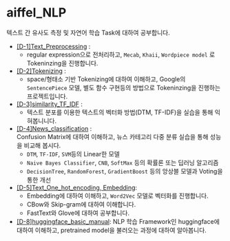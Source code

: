 # aiffel_NLP
텍스트 간 유사도 측정 및 자연어 학습 Task에 대하여 공부합니다.

- [[D-1]Text_Preprocessing](https://github.com/crosstar1228/NLP_and_Recommendation/blob/main/%5BD-1%5DText_preprocess.ipynb) :
  - regular expression으로 전처리하고, `Mecab`, `Khaii`, `Wordpiece model` 로 Tokeninzing을 진행합니다.
- [[D-2]Tokenizing](https://github.com/crosstar1228/NLP_and_Recommendation/blob/main/%5BD-2%5DTokenizing(SentencePiece%2C%20BPE%2C%20Mecab).ipynb) : 
  - space/형태소 기반 Tokenizing에 대하여 이해하고, Google의 `SentencePiece` 모델, 별도 함수 구현등의 방법으로 Tokeninzing을 진행하는 프로젝트입니다.
- [[D-3]similarity_TF_IDF](https://github.com/crosstar1228/NLP_and_Recommendation/blob/main/%5BD-3%5Dsimilarity_TF_IDF.ipynb) :
  - 텍스트 분포를 이용한 텍스트의 벡터화 방법(DTM, TF-IDF)을 실습을 통해 익혀봅니니다.
- [[D-4]News_classification](https://github.com/crosstar1228/NLP_and_Recommendation/blob/main/%5BD-4%5DNews_classification.ipynb) :   
   Confusion Matrix에 대하여 이해하고, 뉴스 카테고리 다중 분류 실습을 통해 성능을 비교해 봅시다.
  - `DTM`, `TF-IDF`, `SVM`등의 Linear한 모델
  - `Naive Bayes Classifier`, `CNB`, `SoftMax` 등의 확률론 또는 딥러닝 알고리즘
  - `DecisionTree`, `RandomForest`, `GradientBoost` 등의 앙상블 모델과 Voting을 통한 개선
- [[D-5]Text_One_hot_encoding, Embedding](https://github.com/crosstar1228/NLP_and_Recommendation/blob/main/%5BD-5%5DText_One_hot_encoding%2C%20Embedding.ipynb):  
  - Embedding에 대하여 이해하고, `Word2Vec` 모델로 벡터화를 진행합니다.
  - CBow와 Skip-gram에 대하여 이해합니다.
  - FastText와 Glove에 대하여 공부합니다.
- [[D-8]huggingface_basic_manual](https://github.com/crosstar1228/NLP_and_Recommendation/blob/main/%5BD-8%5Dhuggingface_basic_manual.ipynb): NLP 학습 Framework인 huggingface에 대하여 이해하고, pretrained model을 불러오는 과정에 대하여 알아봅니다.